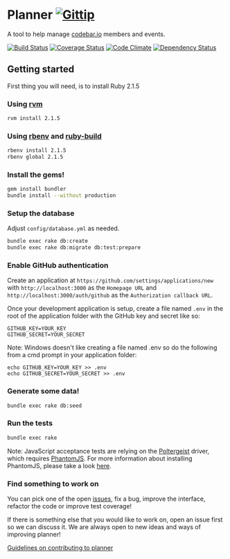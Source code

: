 # Planner [![Gittip](http://img.shields.io/gittip/by_codebar.png)](https://www.gittip.com/by_codebar/)

A tool to help manage [codebar.io](http://codebar.io) members and events.

[![Build Status](https://travis-ci.org/codebar/planner.png?branch=master)](https://travis-ci.org/codebar/planner)
[![Coverage Status](https://coveralls.io/repos/codebar/planner/badge.png)](https://coveralls.io/r/codebar/planner)
[![Code Climate](https://codeclimate.com/github/codebar/planner.png)](https://codeclimate.com/github/codebar/planner)
[![Dependency Status](https://gemnasium.com/codebar/planner.png)](https://gemnasium.com/codebar/planner)



## Getting started

First thing you will need, is to install Ruby 2.1.5

### Using [rvm](https://rvm.io/rvm/install)

```bash
rvm install 2.1.5
```

### Using [rbenv](https://github.com/sstephenson/rbenv) and [ruby-build](https://github.com/sstephenson/ruby-build)

```bash
rbenv install 2.1.5
rbenv global 2.1.5
```

### Install the gems!

```bash
gem install bundler
bundle install --without production
```

### Setup the database

Adjust `config/database.yml` as needed.

```bash
bundle exec rake db:create
bundle exec rake db:migrate db:test:prepare
```

### Enable GitHub authentication

Create an application at `https://github.com/settings/applications/new` with
`http://localhost:3000` as the `Homepage URL` and `http://localhost:3000/auth/github`
as the `Authorization callback URL`.

Once your development application is setup, create a file named `.env` in the root of the
application folder with the GitHub key and secret like so:

    GITHUB_KEY=YOUR_KEY
    GITHUB_SECRET=YOUR_SECRET

Note: Windows doesn't like creating a file named .env so do the following from a cmd prompt in your application folder:

    echo GITHUB_KEY=YOUR_KEY >> .env
    echo GITHUB_SECRET=YOUR_SECRET >> .env

### Generate some data!

```bash
bundle exec rake db:seed
```

### Run the tests
```bash
bundle exec rake
```

Note: JavaScript acceptance tests are relying on the [Poltergeist](https://github.com/teampoltergeist/poltergeist) driver, which requires
[PhantomJS](http://phantomjs.org). For more information about installing PhantomJS, please take a look
[here](https://github.com/teampoltergeist/poltergeist#installing-phantomjs).

### Find something to work on
You can pick one of the open [issues](https://github.com/codebar/planner/issues), fix a bug, improve the interface, refactor the code or improve test coverage!

If there is something else that you would like to work on, open an issue first so we can discuss it. We are always open to new ideas and ways of improving planner!

[Guidelines on contributing to planner](https://github.com/codebar/planner/blob/master/CONTRIBUTING.md)
